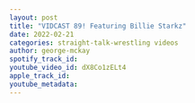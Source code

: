 ```yaml
---
layout: post
title: "VIDCAST 89! Featuring Billie Starkz"
date: 2022-02-21
categories: straight-talk-wrestling videos
author: george-mckay
spotify_track_id: 
youtube_video_id: dX8Co1zELt4
apple_track_id: 
youtube_metadata: 
---
```


